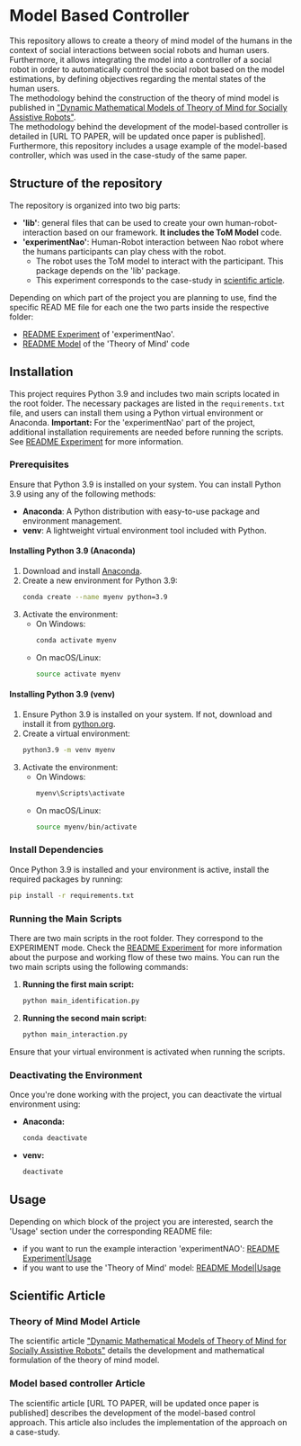 # Model Based Controller
This repository allows to create a theory of mind model of the humans in the context of social interactions between social robots and human users.
Furthermore, it allows integrating the model into a controller of a social robot in order to automatically control the social robot based on the model estimations, by defining objectives regarding the mental states of the human users. \
The methodology behind the construction of the theory of mind model is published in ["Dynamic Mathematical Models of Theory of Mind for Socially Assistive Robots"](https://doi.org/10.1109/ACCESS.2023.3316603). \
The methodology behind the development of the model-based controller is detailed in [URL TO PAPER, will be updated once paper is published].
Furthermore, this repository includes a usage example of the model-based controller, which was used in the case-study of the same paper.

## Structure of the repository
The repository is organized into two big parts:
- **'lib'**: general files that can be used to create your own human-robot-interaction based on our framework. **It includes the ToM Model** code.
- **'experimentNao'**: Human-Robot interaction between Nao robot where the humans participants can play chess with the robot. 
  - The robot uses the ToM model to interact with the participant. This package depends on the 'lib' package.
  - This experiment corresponds to the case-study in [scientific article](#scientific-article). 

Depending on which part of the project you are planning to use, find the specific READ ME file for each one the two parts inside the respective folder:
- [README Experiment](experimentNao/README.md) of 'experimentNao'.  
- [README Model](lib/tom_model/README.md) of the 'Theory of Mind' code

## Installation
This project requires Python 3.9 and includes two main scripts located in the root folder. The necessary packages are listed in the `requirements.txt` file, and users can install them using a Python virtual environment or Anaconda.
**Important:** For the  'experimentNao' part of the project, additional installation requirements are needed before running the scripts. See [README Experiment](experimentNao/README.md) for more information.

### Prerequisites
Ensure that Python 3.9 is installed on your system. You can install Python 3.9 using any of the following methods:

- **Anaconda**: A Python distribution with easy-to-use package and environment management.
- **venv**: A lightweight virtual environment tool included with Python.

#### Installing Python 3.9 (Anaconda)
1. Download and install [Anaconda](https://www.anaconda.com/products/individual).
2. Create a new environment for Python 3.9:
   ```bash
   conda create --name myenv python=3.9
   ```
3. Activate the environment:
   - On Windows:
     ```bash
     conda activate myenv
     ```
   - On macOS/Linux:
     ```bash
     source activate myenv
     ```

#### Installing Python 3.9 (venv)
1. Ensure Python 3.9 is installed on your system. If not, download and install it from [python.org](https://www.python.org/downloads/).
2. Create a virtual environment:
   ```bash
   python3.9 -m venv myenv
   ```
3. Activate the environment:
   - On Windows:
     ```bash
     myenv\Scripts\activate
     ```
   - On macOS/Linux:
     ```bash
     source myenv/bin/activate
     ```

### Install Dependencies
Once Python 3.9 is installed and your environment is active, install the required packages by running:

```bash
pip install -r requirements.txt
```

### Running the Main Scripts
There are two main scripts in the root folder. They correspond to the EXPERIMENT mode. 
Check the [README Experiment](experimentNao/README.md) for more information about the purpose and working flow of these two mains. 
You can run the two main scripts using the following commands:

1. **Running the first main script:**
   ```bash
   python main_identification.py
   ```

2. **Running the second main script:**
   ```bash
   python main_interaction.py
   ```

Ensure that your virtual environment is activated when running the scripts.

### Deactivating the Environment
Once you're done working with the project, you can deactivate the virtual environment using:

- **Anaconda:**
  ```bash
  conda deactivate
  ```

- **venv:**
  ```bash
  deactivate
  ```

## Usage
Depending on which block of the project you are interested, search the 'Usage' section under the corresponding README file:
- if you want to run the example interaction 'experimentNAO': [README Experiment|Usage](experimentNao/README.md#Usage)
- if you want to use the 'Theory of Mind' model: [README Model|Usage](lib/tom_model/README.md#Usage)

## Scientific Article
### Theory of Mind Model Article
The scientific article ["Dynamic Mathematical Models of Theory of Mind for Socially Assistive Robots"](https://doi.org/10.1109/ACCESS.2023.3316603) details the development and mathematical formulation of the theory of mind model.
### Model based controller Article
The scientific article [URL TO PAPER, will be updated once paper is published] describes the development of the model-based control approach. This article also includes the implementation of the approach on a case-study.